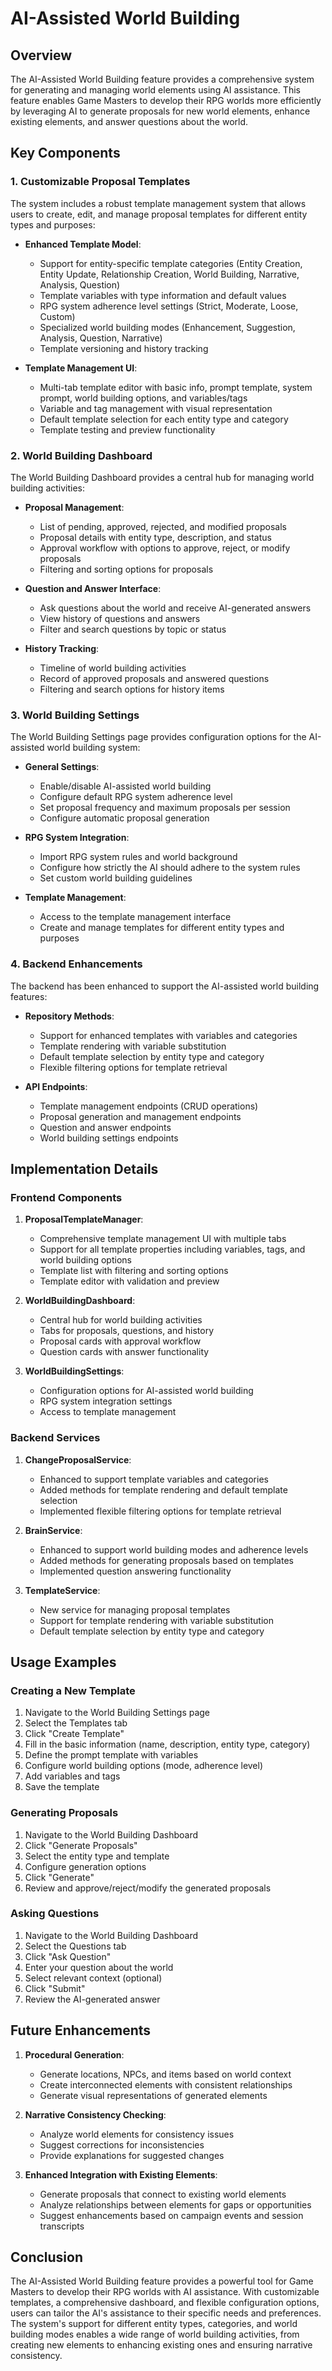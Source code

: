 # AI-Assisted World Building

## Overview

The AI-Assisted World Building feature provides a comprehensive system for generating and managing world elements using AI assistance. This feature enables Game Masters to develop their RPG worlds more efficiently by leveraging AI to generate proposals for new world elements, enhance existing elements, and answer questions about the world.

## Key Components

### 1. Customizable Proposal Templates

The system includes a robust template management system that allows users to create, edit, and manage proposal templates for different entity types and purposes:

- **Enhanced Template Model**:
  - Support for entity-specific template categories (Entity Creation, Entity Update, Relationship Creation, World Building, Narrative, Analysis, Question)
  - Template variables with type information and default values
  - RPG system adherence level settings (Strict, Moderate, Loose, Custom)
  - Specialized world building modes (Enhancement, Suggestion, Analysis, Question, Narrative)
  - Template versioning and history tracking

- **Template Management UI**:
  - Multi-tab template editor with basic info, prompt template, system prompt, world building options, and variables/tags
  - Variable and tag management with visual representation
  - Default template selection for each entity type and category
  - Template testing and preview functionality

### 2. World Building Dashboard

The World Building Dashboard provides a central hub for managing world building activities:

- **Proposal Management**:
  - List of pending, approved, rejected, and modified proposals
  - Proposal details with entity type, description, and status
  - Approval workflow with options to approve, reject, or modify proposals
  - Filtering and sorting options for proposals

- **Question and Answer Interface**:
  - Ask questions about the world and receive AI-generated answers
  - View history of questions and answers
  - Filter and search questions by topic or status

- **History Tracking**:
  - Timeline of world building activities
  - Record of approved proposals and answered questions
  - Filtering and search options for history items

### 3. World Building Settings

The World Building Settings page provides configuration options for the AI-assisted world building system:

- **General Settings**:
  - Enable/disable AI-assisted world building
  - Configure default RPG system adherence level
  - Set proposal frequency and maximum proposals per session
  - Configure automatic proposal generation

- **RPG System Integration**:
  - Import RPG system rules and world background
  - Configure how strictly the AI should adhere to the system rules
  - Set custom world building guidelines

- **Template Management**:
  - Access to the template management interface
  - Create and manage templates for different entity types and purposes

### 4. Backend Enhancements

The backend has been enhanced to support the AI-assisted world building features:

- **Repository Methods**:
  - Support for enhanced templates with variables and categories
  - Template rendering with variable substitution
  - Default template selection by entity type and category
  - Flexible filtering options for template retrieval

- **API Endpoints**:
  - Template management endpoints (CRUD operations)
  - Proposal generation and management endpoints
  - Question and answer endpoints
  - World building settings endpoints

## Implementation Details

### Frontend Components

1. **ProposalTemplateManager**:
   - Comprehensive template management UI with multiple tabs
   - Support for all template properties including variables, tags, and world building options
   - Template list with filtering and sorting options
   - Template editor with validation and preview

2. **WorldBuildingDashboard**:
   - Central hub for world building activities
   - Tabs for proposals, questions, and history
   - Proposal cards with approval workflow
   - Question cards with answer functionality

3. **WorldBuildingSettings**:
   - Configuration options for AI-assisted world building
   - RPG system integration settings
   - Access to template management

### Backend Services

1. **ChangeProposalService**:
   - Enhanced to support template variables and categories
   - Added methods for template rendering and default template selection
   - Implemented flexible filtering options for template retrieval

2. **BrainService**:
   - Enhanced to support world building modes and adherence levels
   - Added methods for generating proposals based on templates
   - Implemented question answering functionality

3. **TemplateService**:
   - New service for managing proposal templates
   - Support for template rendering with variable substitution
   - Default template selection by entity type and category

## Usage Examples

### Creating a New Template

1. Navigate to the World Building Settings page
2. Select the Templates tab
3. Click "Create Template"
4. Fill in the basic information (name, description, entity type, category)
5. Define the prompt template with variables
6. Configure world building options (mode, adherence level)
7. Add variables and tags
8. Save the template

### Generating Proposals

1. Navigate to the World Building Dashboard
2. Click "Generate Proposals"
3. Select the entity type and template
4. Configure generation options
5. Click "Generate"
6. Review and approve/reject/modify the generated proposals

### Asking Questions

1. Navigate to the World Building Dashboard
2. Select the Questions tab
3. Click "Ask Question"
4. Enter your question about the world
5. Select relevant context (optional)
6. Click "Submit"
7. Review the AI-generated answer

## Future Enhancements

1. **Procedural Generation**:
   - Generate locations, NPCs, and items based on world context
   - Create interconnected elements with consistent relationships
   - Generate visual representations of generated elements

2. **Narrative Consistency Checking**:
   - Analyze world elements for consistency issues
   - Suggest corrections for inconsistencies
   - Provide explanations for suggested changes

3. **Enhanced Integration with Existing Elements**:
   - Generate proposals that connect to existing world elements
   - Analyze relationships between elements for gaps or opportunities
   - Suggest enhancements based on campaign events and session transcripts

## Conclusion

The AI-Assisted World Building feature provides a powerful tool for Game Masters to develop their RPG worlds with AI assistance. With customizable templates, a comprehensive dashboard, and flexible configuration options, users can tailor the AI's assistance to their specific needs and preferences. The system's support for different entity types, categories, and world building modes enables a wide range of world building activities, from creating new elements to enhancing existing ones and ensuring narrative consistency.
